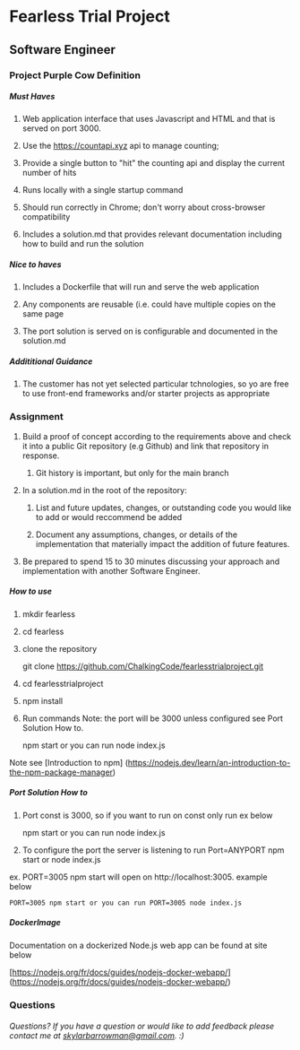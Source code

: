 # Fearless Trial Project 
## Software Engineer

### Project Purple Cow Definition 

##### Must Haves 

1. Web application interface that uses Javascript and HTML and that is served on port 3000. 

2. Use the https://countapi.xyz api to manage counting;

3. Provide a single button to "hit" the counting api and display the current number of hits 

4. Runs locally with a single startup command 

5. Should run correctly in Chrome; don't worry about cross-browser compatibility

6. Includes a solution.md that provides relevant documentation including how to build and run the solution

##### Nice to haves 

1. Includes a Dockerfile that will run and serve the web application

2. Any components are reusable (i.e. could have multiple copies on the same page

3. The port solution is served on is configurable and documented in the solution.md

##### Addititional Guidance 

1. The customer has not yet selected particular tchnologies, so yo are free to use front-end frameworks and/or starter projects as appropriate

### Assignment 

1. Build a proof of concept according to the requirements above and check it into a public Git repository (e.g Github) and link that repository in response.

	1. Git history is important, but only for the main branch 

2. In a solution.md in the root of the repository:

	1. List and future updates, changes, or outstanding code you would like to add or would reccommend be added

	2. Document any assumptions, changes, or details of the implementation that materially impact the addition of future features. 

3. Be prepared to spend 15 to 30 minutes discussing your approach and implementation with another Software Engineer. 

##### How to use 

1. mkdir fearless

2. cd fearless

3. clone the repository 

	git clone https://github.com/ChalkingCode/fearlesstrialproject.git

4. cd fearlesstrialproject

5. npm install  

6. Run commands Note: the port will be 3000 unless configured see Port Solution How to. 

	npm start or you can run node index.js 

Note see [Introduction to npm] (https://nodejs.dev/learn/an-introduction-to-the-npm-package-manager)

##### Port Solution How to 

1. Port const is 3000, so if you want to run on const only run ex below 

	npm start or you can run node index.js

2. To configure the port the server is listening to run Port=ANYPORT npm start or node index.js 

ex. PORT=3005 npm start will open on http://localhost:3005. example below 

	PORT=3005 npm start or you can run PORT=3005 node index.js 

##### DockerImage 

Documentation on a dockerized Node.js web app can be found at site below

[https://nodejs.org/fr/docs/guides/nodejs-docker-webapp/] (https://nodejs.org/fr/docs/guides/nodejs-docker-webapp/)

### Questions

###### Questions? If you have a question or would like to add feedback please contact me at skylarbarrowman@gmail.com. :) 
